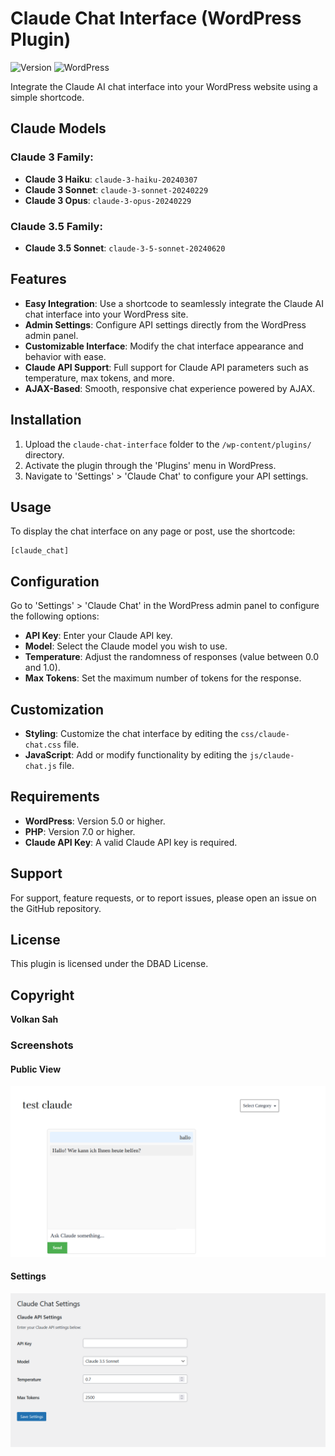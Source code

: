 
# Claude Chat Interface (WordPress Plugin)
![Version](https://img.shields.io/badge/version-1.0-orange.svg)
![WordPress](https://img.shields.io/badge/WordPress-Compatible-blue.svg)

Integrate the Claude AI chat interface into your WordPress website using a simple shortcode.


## Claude Models

### Claude 3 Family:
- **Claude 3 Haiku**: `claude-3-haiku-20240307`
- **Claude 3 Sonnet**: `claude-3-sonnet-20240229`
- **Claude 3 Opus**: `claude-3-opus-20240229`

### Claude 3.5 Family:
- **Claude 3.5 Sonnet**: `claude-3-5-sonnet-20240620`

## Features

- **Easy Integration**: Use a shortcode to seamlessly integrate the Claude AI chat interface into your WordPress site.
- **Admin Settings**: Configure API settings directly from the WordPress admin panel.
- **Customizable Interface**: Modify the chat interface appearance and behavior with ease.
- **Claude API Support**: Full support for Claude API parameters such as temperature, max tokens, and more.
- **AJAX-Based**: Smooth, responsive chat experience powered by AJAX.

## Installation

1. Upload the `claude-chat-interface` folder to the `/wp-content/plugins/` directory.
2. Activate the plugin through the 'Plugins' menu in WordPress.
3. Navigate to 'Settings' > 'Claude Chat' to configure your API settings.

## Usage

To display the chat interface on any page or post, use the shortcode:

```
[claude_chat]
```

## Configuration

Go to 'Settings' > 'Claude Chat' in the WordPress admin panel to configure the following options:

- **API Key**: Enter your Claude API key.
- **Model**: Select the Claude model you wish to use.
- **Temperature**: Adjust the randomness of responses (value between 0.0 and 1.0).
- **Max Tokens**: Set the maximum number of tokens for the response.

## Customization

- **Styling**: Customize the chat interface by editing the `css/claude-chat.css` file.
- **JavaScript**: Add or modify functionality by editing the `js/claude-chat.js` file.

## Requirements

- **WordPress**: Version 5.0 or higher.
- **PHP**: Version 7.0 or higher.
- **Claude API Key**: A valid Claude API key is required.

## Support

For support, feature requests, or to report issues, please open an issue on the GitHub repository.

## License

This plugin is licensed under the DBAD License.

## Copyright

**Volkan Sah**

### Screenshots
#### Public View
![Claude 3 WordPress Plugin](claude3.png)
#### Settings
![Claude 3 WordPress Pöugin](claude_set.png)
